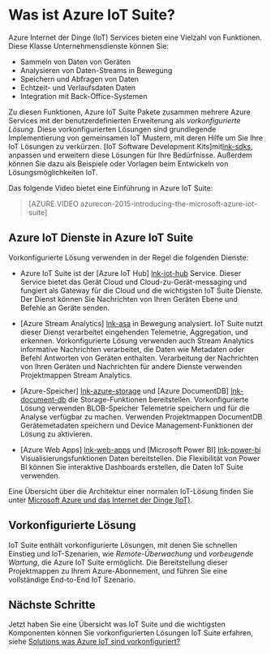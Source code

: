 <properties
    pageTitle="Microsoft Azure IoT Suite Übersicht | Microsoft Azure"
    description="Übersicht über Azure IoT Suite bietet Internet der Dinge vorkonfigurierte Lösung zum Sammeln, analysieren und Datenspeicher bieten Visualisierung und Integration mit anderen Systemen."
    services=""
    suite="iot-suite"
    documentationCenter=""
    authors="dominicbetts"
    manager="timlt"
    editor=""/>

<tags
     ms.service="iot-suite"
     ms.devlang="na"
     ms.topic="get-started-article"
     ms.tgt_pltfrm="na"
     ms.workload="na"
     ms.date="08/09/2016"
     ms.author="dobett"/>

# <a name="what-is-azure-iot-suite"></a>Was ist Azure IoT Suite?

Azure Internet der Dinge (IoT) Services bieten eine Vielzahl von Funktionen. Diese Klasse Unternehmensdienste können Sie:

- Sammeln von Daten von Geräten
- Analysieren von Daten-Streams in Bewegung
- Speichern und Abfragen von Daten
- Echtzeit- und Verlaufsdaten Daten
- Integration mit Back-Office-Systemen

Zu diesen Funktionen, Azure IoT Suite Pakete zusammen mehrere Azure Services mit der benutzerdefinierten Erweiterung als *vorkonfigurierte Lösung*. Diese vorkonfigurierten Lösungen sind grundlegende Implementierung von gemeinsamen IoT Mustern, mit deren Hilfe um Sie Ihre IoT Lösungen zu verkürzen. [IoT Software Development Kits]mit[lnk-sdks], anpassen und erweitern diese Lösungen für Ihre Bedürfnisse. Außerdem können Sie dazu als Beispiele oder Vorlagen beim Entwickeln von Lösungsmöglichkeiten IoT.

Das folgende Video bietet eine Einführung in Azure IoT Suite:

> [AZURE.VIDEO azurecon-2015-introducing-the-microsoft-azure-iot-suite]

## <a name="azure-iot-services-in-azure-iot-suite"></a>Azure IoT Dienste in Azure IoT Suite

Vorkonfigurierte Lösung verwenden in der Regel die folgenden Dienste:

- Azure IoT Suite ist der [Azure IoT Hub] [ lnk-iot-hub] Service. Dieser Service bietet das Gerät Cloud und Cloud-zu-Gerät-messaging und fungiert als Gateway für die Cloud und die wichtigsten IoT Suite Dienste. Der Dienst können Sie Nachrichten von Ihren Geräten Ebene und Befehle an Geräte senden.

- [Azure Stream Analytics] [ lnk-asa] in Bewegung analysiert. IoT Suite nutzt dieser Dienst verarbeitet eingehenden Telemetrie, Aggregation, und erkennen. Vorkonfigurierte Lösung verwenden auch Stream Analytics informative Nachrichten verarbeitet, die Daten wie Metadaten oder Befehl Antworten von Geräten enthalten. Verarbeitung der Nachrichten von Ihren Geräten und Nachrichten für andere Dienste verwenden Projektmappen Stream Analytics.

- [Azure-Speicher] [ lnk-azure-storage] und [Azure DocumentDB] [ lnk-document-db] die Storage-Funktionen bereitstellen. Vorkonfigurierte Lösung verwenden BLOB-Speicher Telemetrie speichern und für die Analyse verfügbar zu machen. Verwenden Projektmappen DocumentDB Gerätemetadaten speichern und Device Management-Funktionen der Lösung zu aktivieren.

- [Azure Web Apps] [ lnk-web-apps] und [Microsoft Power BI] [ lnk-power-bi] Visualisierungsfunktionen Daten bereitstellen. Die Flexibilität von Power BI können Sie interaktive Dashboards erstellen, die Daten IoT Suite verwenden.

Eine Übersicht über die Architektur einer normalen IoT-Lösung finden Sie unter [Microsoft Azure und das Internet der Dinge (IoT)][iot-suite-what-is-azure-iot].

## <a name="preconfigured-solutions"></a>Vorkonfigurierte Lösung

IoT Suite enthält vorkonfigurierte Lösungen, mit denen Sie schnellen Einstieg und IoT-Szenarien, wie *Remote-Überwachung* und *vorbeugende Wartung*, die Azure IoT Suite ermöglicht. Die Bereitstellung dieser Projektmappen zu Ihrem Azure-Abonnement, und führen Sie eine vollständige End-to-End IoT Szenario.

## <a name="next-steps"></a>Nächste Schritte

Jetzt haben Sie eine Übersicht was IoT Suite und die wichtigsten Komponenten können Sie vorkonfigurierten Lösungen IoT Suite erfahren, siehe [Solutions was Azure IoT sind vorkonfiguriert?][lnk-what-are-preconfig]

[lnk-sdks]: https://azure.microsoft.com/documentation/articles/iot-hub-sdks-summary/
[lnk-iot-hub]: https://azure.microsoft.com/documentation/services/iot-hub/
[lnk-asa]: https://azure.microsoft.com/documentation/services/stream-analytics/
[lnk-azure-storage]: https://azure.microsoft.com/documentation/services/storage/
[lnk-document-db]: https://azure.microsoft.com/documentation/services/documentdb/
[lnk-power-bi]: https://powerbi.microsoft.com/
[lnk-web-apps]: https://azure.microsoft.com/documentation/services/app-service/web/
[iot-suite-what-is-azure-iot]: iot-suite-what-is-azure-iot.md
[lnk-what-are-preconfig]: iot-suite-what-are-preconfigured-solutions.md
